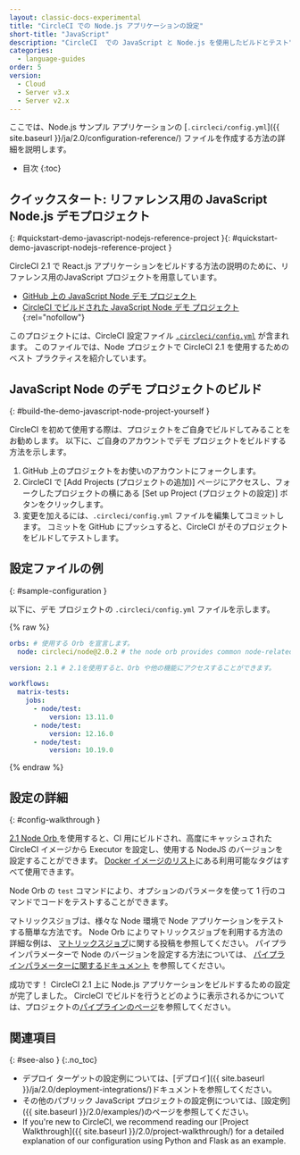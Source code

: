 ```yaml
---
layout: classic-docs-experimental
title: "CircleCI での Node.js アプリケーションの設定"
short-title: "JavaScript"
description: "CircleCI  での JavaScript と Node.js を使用したビルドとテスト"
categories:
  - language-guides
order: 5
version:
  - Cloud
  - Server v3.x
  - Server v2.x
---
```


ここでは、Node.js サンプル アプリケーションの [`.circleci/config.yml`]({{ site.baseurl }}/ja/2.0/configuration-reference/) ファイルを作成する方法の詳細を説明します。

* 目次
{:toc}

## クイックスタート: リファレンス用の JavaScript Node.js デモプロジェクト
{: #quickstart-demo-javascript-nodejs-reference-project }{: #quickstart-demo-javascript-nodejs-reference-project }

CircleCI 2.1 で React.js アプリケーションをビルドする方法の説明のために、リファレンス用のJavaScript プロジェクトを用意しています。

- [GitHub 上の JavaScript Node デモ プロジェクト](https://github.com/CircleCI-Public/circleci-demo-javascript-react-app)
- [CircleCI でビルドされた JavaScript Node デモ プロジェクト](https://circleci.com/gh/CircleCI-Public/circleci-demo-javascript-express){:rel="nofollow"}

このプロジェクトには、CircleCI 設定ファイル <a href="https://github.com/CircleCI-Public/circleci-demo-javascript-express/blob/master/.circleci/config.yml" target="_blank"><code>.circleci/config.yml</code></a> が含まれます。 このファイルでは、Node プロジェクトで CircleCI 2.1 を使用するためのベスト プラクティスを紹介しています。

## JavaScript Node のデモ プロジェクトのビルド
{: #build-the-demo-javascript-node-project-yourself }

CircleCI を初めて使用する際は、プロジェクトをご自身でビルドしてみることをお勧めします。 以下に、ご自身のアカウントでデモ プロジェクトをビルドする方法を示します。

1. GitHub 上のプロジェクトをお使いのアカウントにフォークします。
2. CircleCI で [Add Projects (プロジェクトの追加)] ページにアクセスし、フォークしたプロジェクトの横にある [Set up Project (プロジェクトの設定)] ボタンをクリックします。
3. 変更を加えるには、`.circleci/config.yml` ファイルを編集してコミットします。 コミットを GitHub にプッシュすると、CircleCI がそのプロジェクトをビルドしてテストします。


## 設定ファイルの例
{: #sample-configuration }

以下に、デモ プロジェクトの `.circleci/config.yml` ファイルを示します。

{% raw %}

```yaml
orbs: # 使用する Orb を宣言します。
  node: circleci/node@2.0.2 # the node orb provides common node-related configuration

version: 2.1 # 2.1を使用すると、Orb や他の機能にアクセスすることができます。 

workflows:
  matrix-tests:
    jobs:
      - node/test:
          version: 13.11.0
      - node/test:
          version: 12.16.0
      - node/test:
          version: 10.19.0
```
{% endraw %}


## 設定の詳細
{: #config-walkthrough }

[2.1 Node Orb ](https://circleci.com/developer/orbs/orb/circleci/node#jobs-test)を使用すると、CI 用にビルドされ、高度にキャッシュされた CircleCI イメージから Executor を設定し、使用する NodeJS のバージョンを設定することができます。 [Docker イメージのリスト](https://hub.docker.com/r/cimg/node/tags)にある利用可能なタグはすべて使用できます。

Node Orb の `test` コマンドにより、オプションのパラメータを使って 1 行のコマンドでコードをテストすることができます。

マトリックスジョブは、様々な Node 環境で Node アプリケーションをテストする簡単な方法です。 Node Orb によりマトリックスジョブを利用する方法の詳細な例は、 [マトリックスジョブ](https://circleci.com/blog/circleci-matrix-jobs/)に関する投稿を参照してください。 パイプラインパラメーターで Node のバージョンを設定する方法については、 [パイプラインパラメーターに関するドキュメント](https://circleci.com/docs/2.0/pipeline-variables/#pipeline-parameters-in-configuration) を参照してください。

成功です！ CircleCI 2.1 上に Node.js アプリケーションをビルドするための設定が完了しました。 CircleCI でビルドを行うとどのように表示されるかについては、プロジェクトの[パイプラインのページ](https://app.circleci.com/pipelines/github/CircleCI-Public/circleci-demo-javascript-react-app)を参照してください。

## 関連項目
{: #see-also }
{:.no_toc}

- デプロイ ターゲットの設定例については、[デプロイ]({{ site.baseurl }}/ja/2.0/deployment-integrations/)ドキュメントを参照してください。
- その他のパブリック JavaScript プロジェクトの設定例については、[設定例]({{ site.baseurl }}/2.0/examples/)のページを参照してください。
- If you're new to CircleCI, we recommend reading our [Project Walkthrough]({{ site.baseurl }}/2.0/project-walkthrough/) for a detailed explanation of our configuration using Python and Flask as an example.
